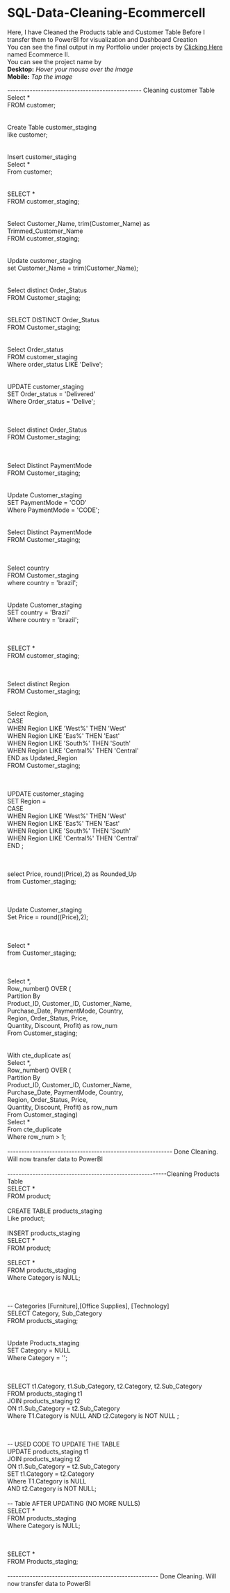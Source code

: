 # SQL-Data-Cleaning-EcommerceII

Here, I have Cleaned the Products table and Customer Table Before I transfer them to PowerBI for visualization and Dashboard Creation<br>
You can see the final output in my Portfolio under projects by [Clicking Here](https://cedrick-cruz-portfolio.web.app/#projects) named Ecommerce II.<br>
You can see the project name by <br>
<b>Desktop:</b> <i>Hover your mouse over the image<br></i>
<b>Mobile:</b> <i>Tap the image<br></i>

------------------------------------------------ Cleaning customer Table <br>
Select * <br>
FROM customer; <br>
<br>
<br>
Create Table customer_staging <br>
like customer; <br>
<br>
<br>
Insert customer_staging <br>
Select *<br>
From customer;<br>
<br>
<br>
SELECT *<br>
FROM customer_staging;<br>
<br>
<br>
Select Customer_Name, trim(Customer_Name) as Trimmed_Customer_Name<br>
FROM customer_staging;<br>
<br>
<br>
Update customer_staging<br>
set Customer_Name = trim(Customer_Name);<br>
<br>
<br>
Select distinct Order_Status<br>
FROM Customer_staging;<br>
<br>
<br>
SELECT DISTINCT Order_Status<br>
FROM Customer_staging;<br>
<br>
<br>
Select Order_status<br>
FROM customer_staging<br>
Where order_status LIKE 'Delive';<br>
<br>
<br>
UPDATE customer_staging<br>
SET Order_status = 'Delivered'<br>
Where Order_status = 'Delive';<br>

<br><br>
Select distinct Order_Status<br>
FROM Customer_staging;<br>
<br><br>

Select Distinct PaymentMode<br>
FROM Customer_staging;<br>
<br>
<br>
Update Customer_staging<br>
SET PaymentMode = 'COD'<br>
Where PaymentMode = 'CODE';<br>
<br>
<br>
Select Distinct PaymentMode<br>
FROM Customer_staging;<br>
<br><br>

Select country<br>
FROM Customer_staging<br>
where country = 'brazil';<br>
<br>
<br>
Update Customer_staging<br>
SET country = 'Brazil'<br>
Where country = 'brazil';<br>
<br><br>

SELECT *<br>
FROM customer_staging;<br>
<br><br>

Select distinct Region<br>
FROM Customer_staging;<br>
<br>
<br>
Select Region,<br>
CASE<br>
	WHEN Region LIKE 'West%' THEN 'West'<br>
    WHEN Region LIKE 'Eas%' THEN 'East'<br>
    WHEN Region LIKE 'South%' THEN 'South'<br>
    WHEN Region LIKE 'Central%' THEN 'Central'<br>
END as Updated_Region<br>
FROM Customer_staging;<br>
<br><br>

UPDATE customer_staging<br>
SET Region = <br>
CASE<br>
	WHEN Region LIKE 'West%' THEN 'West'<br>
    WHEN Region LIKE 'Eas%' THEN 'East'<br>
    WHEN Region LIKE 'South%' THEN 'South'<br>
    WHEN Region LIKE 'Central%' THEN 'Central'<br>
END ;<br>
<br><br>

select Price, round((Price),2) as Rounded_Up<br>
from Customer_staging;<br>
<br><br>

Update Customer_staging<br>
Set Price = round((Price),2);<br>

<br><br>
Select *<br>
from Customer_staging;<br>

<br><br>
Select *,<br>
Row_number() OVER (<br>
Partition By <br>
Product_ID, Customer_ID, Customer_Name,<br>
Purchase_Date, PaymentMode, Country,<br>
Region, Order_Status, Price,<br>
Quantity, Discount, Profit) as row_num<br>
From Customer_staging;<br>
<br>
<br>
With cte_duplicate as(<br>
Select *,<br>
Row_number() OVER (<br>
Partition By <br>
Product_ID, Customer_ID, Customer_Name,<br>
Purchase_Date, PaymentMode, Country,<br>
Region, Order_Status, Price,<br>
Quantity, Discount, Profit) as row_num<br>
From Customer_staging)<br>
Select *<br>
From cte_duplicate<br>
Where row_num > 1;<br>
<br>
----------------------------------------------------------- Done Cleaning. Will now transfer data to PowerBI<br>
<br>
---------------------------------------------------------Cleaning Products Table<br>
SELECT *<br>
FROM product;<br>
<br>
CREATE TABLE products_staging<br>
Like product;<br>
<br>
INSERT products_staging<br>
SELECT *<br>
FROM product;<br>
<br>
SELECT *<br>
FROM products_staging<br>
Where Category is NULL;<br>

<br><br>
-- Categories [Furniture],[Office Supplies], [Technology]<br>
SELECT Category, Sub_Category<br>
FROM products_staging;<br>
<br>
<br>
Update Products_staging<br>
SET Category = NULL<br>
Where Category = '';<br>
<br><br>

SELECT t1.Category, t1.Sub_Category, t2.Category, t2.Sub_Category<br>
FROM products_staging t1<br>
JOIN products_staging t2<br>
	ON t1.Sub_Category = t2.Sub_Category<br>
Where T1.Category is NULL AND t2.Category is NOT NULL ;<br>
<br><br>

-- USED CODE TO UPDATE THE TABLE<br>
UPDATE products_staging t1<br>
JOIN products_staging t2<br>
	ON t1.Sub_Category = t2.Sub_Category<br>
SET t1.Category = t2.Category<br>
Where T1.Category is NULL <br>
AND t2.Category is NOT NULL;<br>
<br>
-- Table AFTER UPDATING (NO MORE NULLS)<br>
SELECT *<br>
FROM products_staging<br>
Where Category is NULL;<br>
<br><br>

SELECT *<br>
FROM Products_staging;<br>
<br>
------------------------------------------------------ Done Cleaning. Will now transfer data to PowerBI
